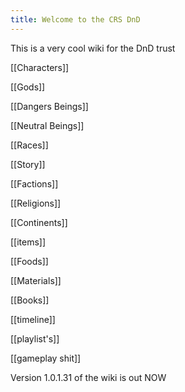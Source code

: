 ```yaml
---
title: Welcome to the CRS DnD
---
```


This is a very cool wiki for the DnD trust

[[Characters]]

[[Gods]]

[[Dangers Beings]]

[[Neutral Beings]]

[[Races]]

[[Story]]

[[Factions]]

[[Religions]]

[[Continents]]

[[items]]

[[Foods]]

[[Materials]]

[[Books]]

[[timeline]]

[[playlist's]]

[[gameplay shit]]


Version 1.0.1.31 of the wiki is out NOW


